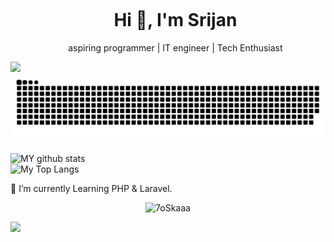 
<div id="user-content-toc">
<ul align="center">
<summary><h1 style="display: inline-block">Hi 👋, I'm Srijan</h1> <br>aspiring programmer | IT engineer | Tech Enthusiast</summary>
</ul>
</div>

<img src="https://user-images.githubusercontent.com/73097560/115834477-dbab4500-a447-11eb-908a-139a6edaec5c.gif">


<div align="center">
<img  src="https://github.com/1999AZZAR/1999AZZAR/blob/main/resources/img/grid-snake.svg"
alt="snake" /></a>
</div>

![MY github stats](https://github-readme-stats.vercel.app/api?username=srijan-lamichhane&show_icons=true&theme=tokyonight)<br>
![My Top Langs](https://github-readme-stats.vercel.app/api/top-langs/?username=srijan-lamichhane&theme=tokyonight&layout=compact)

🌱 I’m currently Learning PHP & Laravel.

<!--profile visit count-->
<div align="center">
<img src="https://komarev.com/ghpvc/?username=srijan-lamichhane&label=Profile%20views&color=0047AB&style=plastic?" alt="7oSkaaa" height=25px, width=160px/>    
</div>

<a href="https://www.youtube.com/watch?v=dQw4w9WgXcQ"><img src="https://user-images.githubusercontent.com/73097560/115834477-dbab4500-a447-11eb-908a-139a6edaec5c.gif"></a>


